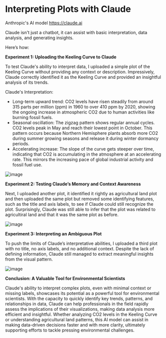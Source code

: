 # Interpreting Plots with Claude

Anthropic's AI model https://claude.ai

Claude isn't just a chatbot, it can assist with basic interpretation, data analysis, and generating insights. 

Here’s how:

**Experiment 1: Uploading the Keeling Curve to Claude**

To test Claude's ability to interpret data, I uploaded a simple plot of the Keeling Curve without providing any context or description. Impressively, Claude correctly identified it as the Keeling Curve and provided an insightful analysis of its trends.

Claude's Interpretation:
- Long-term upward trend: CO2 levels have risen steadily from around 315 parts per million (ppm) in 1960 to over 410 ppm by 2020, showing the ongoing increase in atmospheric CO2 due to human activities like burning fossil fuels.
- Seasonal oscillation: The zigzag pattern shows regular annual cycles. CO2 levels peak in May and reach their lowest point in October. This pattern occurs because Northern Hemisphere plants absorb more CO2 during summer growing seasons and release it during winter dormancy periods.
- Accelerating increase: The slope of the curve gets steeper over time, indicating that CO2 is accumulating in the atmosphere at an accelerating rate. This mirrors the increasing pace of global industrial activity and fossil fuel use.
   
![image](https://github.com/user-attachments/assets/1357ed14-da9e-46a2-9e6c-8752effabb07)


**Experiment 2: Testing Claude’s Memory and Context Awareness**

Next, I uploaded another plot, it identified it rightly as agricultural land plot and then uploaded the same plot but removed some identifying features, such as the title and axis labels, to see if Claude could still recognize the plot. Surprisingly, Claude was still able to infer that the plot was related to agricultiral land and that it was the same plot as before.

![image](https://github.com/user-attachments/assets/346c723a-1c65-45b9-80e3-9000fddab00e)


**Experiment 3: Interpreting an Ambiguous Plot**

To push the limits of Claude’s interpretative abilities, I uploaded a third plot with no title, no axis labels, and no additional context. Despite the lack of defining information, Claude still managed to extract meaningful insights from the visual pattern.

![image](https://github.com/user-attachments/assets/1566c594-11d9-45ab-964f-cd44ca17644e)


**Conclusion: A Valuable Tool for Environmental Scientists**

Claude's ability to interpret complex plots, even with minimal context or missing labels, showcases its potential as a powerful tool for environmental scientists. With the capacity to quickly identify key trends, patterns, and relationships in data, Claude can help professionals in the field rapidly assess the implications of their visualizations, making data analysis more efficient and insightful. Whether analyzing CO2 levels in the Keeling Curve or understanding agricultural land patterns, this AI model can assist in making data-driven decisions faster and with more clarity, ultimately supporting efforts to tackle pressing environmental challenges.


